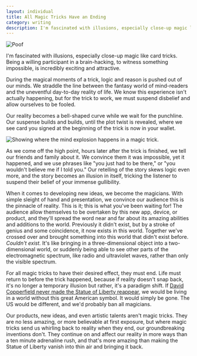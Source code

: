 ```yaml
---
layout: individual
title: All Magic Tricks Have an Ending
category: writing
description: I'm fascinated with illusions, especially close-up magic like card tricks. Being a willing participant in a brain-hacking, to witness something impossible, is incredibly exciting and attractive.
---
```


<img src="{{site.url}}/assets/img/in-writings/poof.jpg" alt="Poof" title="Gone like the wind." />

I'm fascinated with illusions, especially close-up magic like card tricks. Being a willing participant in a brain-hacking, to witness something impossible, is incredibly exciting and attractive.

During the magical moments of a trick, logic and reason is pushed out of our minds. We straddle the line between the fantasy world of mind-readers and the uneventful day-to-day reality of life. We know this experience isn't actually happening, but for the trick to work, we must suspend disbelief and allow ourselves to be fooled. 

Our reality becomes a bell-shaped curve while we wait for the punchline. Our suspense builds and builds, until the plot twist is revealed, where we see card you signed at the beginning of the trick is now in your wallet.

<img src="{{site.url}}/assets/img/in-writings/bell-curve-mind-explosion.jpg" alt="Showing where the mind explosion happens in a magic trick." title="Showing where the mind explosion happens in a magic trick." />

As we come off the high point, hours later after the trick is finished, we tell our friends and family about it. We convince them it was impossible, yet it happened, and we use phrases like "you just had to be there," or "you wouldn't believe me if I told you." Our retelling of the story skews logic even more, and the story becomes an illusion in itself, tricking the listener to suspend their belief of your immense gullibility.

When it comes to developing new ideas, we become the magicians. With simple sleight of hand and presentation, we convince our audience this is the pinnacle of reality. This is it; this is what you've been waiting for! The audience allow themselves to be overtaken by this new app, device, or product, and they'll spread the word near and far about its amazing abilities and additions to the world. Previously it didn't exist, but by a stroke of genius and some coincidence, it now exists in this world. Together we've crossed over and brought something into this world that didn't exist before. *Couldn't exist.* It's like bringing in a three-dimensional object into a two-dimensional world, or suddenly being able to see other parts of the electromagnetic spectrum, like radio and ultraviolet waves, rather than only the visible spectrum.

For all magic tricks to have their desired effect, they must end. Life must return to before the trick happened, because if reality doesn't snap back, it's no longer a temporary illusion but rather, it's a paradigm shift. If [David Copperfield never made the Statue of Liberty reappear](http://youtu.be/VAEw-gtDkO4), we would be living in a world without this great American symbol. It would simply be gone. The US would be different, and we'd probably ban all magicians.

Our products, new ideas, and even artistic talents aren't magic tricks. They are no less amazing, or more believable at first exposure, but where magic tricks send us whirling back to reality when they end, our groundbreaking inventions don't. They continue on and affect our reality in more ways than a ten minute adrenaline rush, and that's more amazing than making the Statue of Liberty vanish into thin air and bringing it back.
